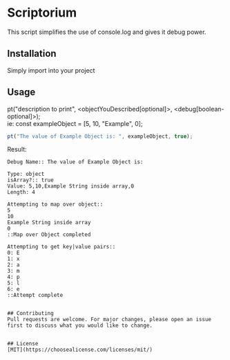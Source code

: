 # Scriptorium
This script simplifies the use of console.log and gives it debug power.

## Installation

Simply import into your project


## Usage
pt("description to print", <objectYouDescribed[optional]>, <debug[boolean-optional]>);\
ie: const exampleObject = [5, 10, "Example", 0];

```javascript
pt("The value of Example Object is: ", exampleObject, true);
```
Result:
```
Debug Name:: The value of Example Object is: 

Type: object
isArray?:: true
Value: 5,10,Example String inside array,0
Length: 4
 
Attempting to map over object::
5
10
Example String inside array
0
::Map over Object completed

Attempting to get key|value pairs::
0: E
1: x
2: a
3: m
4: p
5: l
6: e
::Attempt complete


## Contributing
Pull requests are welcome. For major changes, please open an issue first to discuss what you would like to change.


## License
[MIT](https://choosealicense.com/licenses/mit/)

